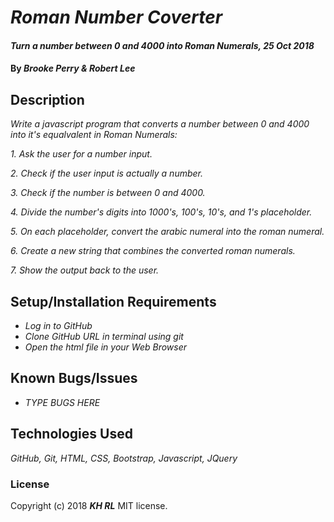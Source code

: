 # _Roman Number Coverter_

#### _Turn a number between 0 and 4000 into Roman Numerals, 25 Oct 2018_

#### By _**Brooke Perry & Robert Lee**_

## Description

_Write a javascript program that converts a number between 0 and 4000 into it's equalvalent in Roman Numerals:_

_1.  Ask the user for a number input._

_2.  Check if the user input is actually a number._

_3.  Check if the number is between 0 and 4000._

_4.  Divide the number's digits into 1000's, 100's, 10's, and 1's placeholder._

_5.  On each placeholder, convert the arabic numeral into the roman numeral._

_6.  Create a new string that combines the converted roman numerals._

_7.  Show the output back to the user._

## Setup/Installation Requirements

* _Log in to GitHub_
* _Clone GitHub URL in terminal using git_
* _Open the html file in your Web Browser_

## Known Bugs/Issues

* _TYPE BUGS HERE_

## Technologies Used
_GitHub, Git, HTML, CSS, Bootstrap, Javascript, JQuery_

### License
Copyright (c) 2018 **_KH RL_** MIT license.
